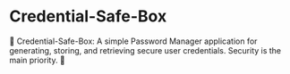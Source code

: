 # Credential-Safe-Box
🔑 Credential-Safe-Box: A simple Password Manager application for generating, storing, and retrieving secure user credentials. Security is the main priority. 🔐
